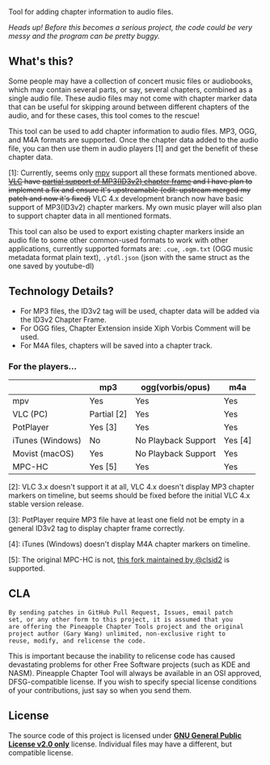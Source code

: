 Tool for adding chapter information to audio files.

*Heads up! Before this becomes a serious project, the code could be very messy and the program can be pretty buggy.*

## What's this?

Some people may have a collection of concert music files or audiobooks, which may contain several parts, or say, several chapters, combined as a single audio file. These audio files may not come with chapter marker data that can be useful for skipping around between different chapters of the audio, and for these cases, this tool comes to the rescue!

This tool can be used to add chapter information to audio files. MP3, OGG, and M4A formats are supported. Once the chapter data added to the audio file, you can then use them in audio players [1] and get the benefit of these chapter data.

[1]: Currently, seems only [mpv](https://mpv.io/) support all these formats mentioned above. ~~[VLC](https://www.videolan.org/vlc/index.html) have [partial support of MP3(ID3v2) chapter frame](https://code.videolan.org/videolan/vlc/-/issues/7485) and I have plan to implement a fix and ensure it's upstreamable (edit: upstream merged my patch and now it's fixed)~~ VLC 4.x development branch now have basic support of MP3(ID3v2) chapter markers. My own music player will also plan to support chapter data in all mentioned formats.

This tool can also be used to export existing chapter markers inside an audio file to some other common-used formats to work with other applications, currently supported formats are: `.cue`, `.ogm.txt` (OGG music metadata format plain text), `.ytdl.json` (json with the same struct as the one saved by youtube-dl)

## Technology Details?

 - For MP3 files, the ID3v2 tag will be used, chapter data will be added via the ID3v2 Chapter Frame.
 - For OGG files, Chapter Extension inside Xiph Vorbis Comment will be used.
 - For M4A files, chapters will be saved into a chapter track.

### For the players...

|                  | mp3          | ogg(vorbis/opus)    | m4a     |
| ---------------- | ------------ | ------------------- | ------- |
| mpv              | Yes          | Yes                 | Yes     |
| VLC (PC)         | Partial [2]  | Yes                 | Yes     |
| PotPlayer        | Yes [3]      | Yes                 | Yes     |
| iTunes (Windows) | No           | No Playback Support | Yes [4] |
| Movist (macOS)   | Yes          | No Playback Support | Yes     |
| MPC-HC           | Yes [5]      | Yes                 | Yes     |

[2]: VLC 3.x doesn't support it at all, VLC 4.x doesn't display MP3 chapter markers on timeline, but seems should be fixed before the initial VLC 4.x stable version release.

[3]: PotPlayer require MP3 file have at least one field not be empty in a general ID3v2 tag to display chapter frame correctly.

[4]: iTunes (Windows) doesn't display M4A chapter markers on timeline.

[5]: The original MPC-HC is not, [this fork maintained by @clsid2](https://github.com/clsid2/mpc-hc) is supported.

## CLA

```
By sending patches in GitHub Pull Request, Issues, email patch 
set, or any other form to this project, it is assumed that you
are offering the Pineapple Chapter Tools project and the original
project author (Gary Wang) unlimited, non-exclusive right to
reuse, modify, and relicense the code.
```

This is important because the inability to relicense code has caused devastating problems for other Free Software projects (such as KDE and NASM). Pineapple Chapter Tool will always be available in an OSI approved, DFSG-compatible license. If you wish to specify special license conditions of your contributions, just say so when you send them.

## License

The source code of this project is licensed under [**GNU General Public License v2.0 only**](https://spdx.org/licenses/GPL-2.0-only.html) license. Individual files may have a different, but compatible license.
